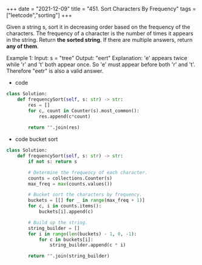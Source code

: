 +++ 
date = "2021-12-09"
title = "451. Sort Characters By Frequency"
tags = ["leetcode","sorting"]
+++

Given a string s, sort it in decreasing order based on the frequency of the characters. The frequency of a character is the number of times it appears in the string.
Return __the sorted string__. If there are multiple answers, return __any of them__.
 
Example 1:
Input: s = "tree" Output: "eert" Explanation: 'e' appears twice while 'r' and 't' both appear once. So 'e' must appear before both 'r' and 't'. Therefore "eetr" is also a valid answer.

- code
```py
class Solution:
    def frequencySort(self, s: str) -> str:
        res = []
        for c, count in Counter(s).most_common():
            res.append(c*count)
            
        return "".join(res)
```
- code bucket sort
```py
class Solution:
    def frequencySort(self, s: str) -> str:
        if not s: return s

        # Determine the frequency of each character.
        counts = collections.Counter(s)
        max_freq = max(counts.values())

        # Bucket sort the characters by frequency.
        buckets = [[] for _ in range(max_freq + 1)]
        for c, i in counts.items():
            buckets[i].append(c)

        # Build up the string.
        string_builder = []
        for i in range(len(buckets) - 1, 0, -1):
            for c in buckets[i]:
                string_builder.append(c * i)

        return "".join(string_builder)
```
